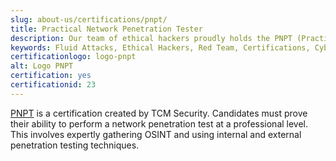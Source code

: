 ```yaml
---
slug: about-us/certifications/pnpt/
title: Practical Network Penetration Tester
description: Our team of ethical hackers proudly holds the PNPT (Practical Network Penetration Tester) certification, among many others.
keywords: Fluid Attacks, Ethical Hackers, Red Team, Certifications, Cybersecurity, Pentesters, Whitehat Hackers, PNPT
certificationlogo: logo-pnpt
alt: Logo PNPT
certification: yes
certificationid: 23
---
```


[PNPT](https://certifications.tcm-sec.com/pnpt/)
is a certification created by TCM Security.
Candidates must prove their ability
to perform a network penetration test
at a professional level.
This involves expertly gathering OSINT
and using internal and external penetration testing techniques.
